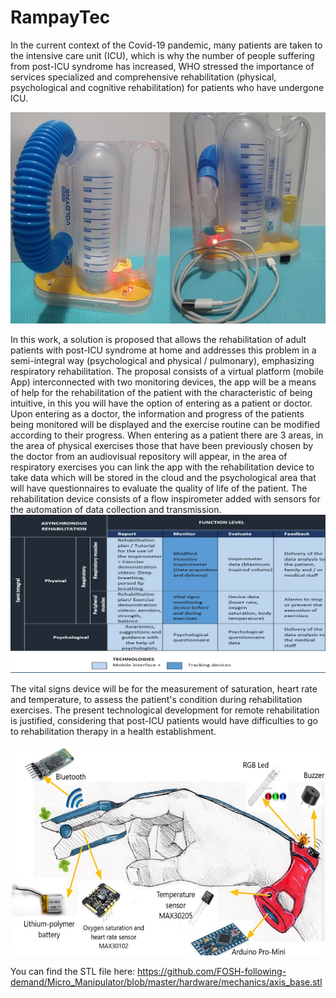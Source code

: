 # RampayTec

In the current context of the Covid-19 pandemic, many patients are taken to the intensive care unit (ICU), which is why the number of people suffering from post-ICU syndrome has increased, WHO stressed the importance of services specialized and comprehensive rehabilitation (physical, psychological and cognitive rehabilitation) for patients who have undergone ICU.

![alt text](https://raw.githubusercontent.com/jptincopa/RampayTec/main/Images/2.jpeg)


In this work, a solution is proposed that allows the rehabilitation of adult patients with post-ICU syndrome at home and addresses this problem in a semi-integral way (psychological and physical / pulmonary), emphasizing respiratory rehabilitation. The proposal consists of a virtual platform (mobile App) interconnected with two monitoring devices, the app will be a means of help for the rehabilitation of the patient with the characteristic of being intuitive, in this you will have the option of entering as a patient or doctor. Upon entering as a doctor, the information and progress of the patients being monitored will be displayed and the exercise routine can be modified according to their progress. When entering as a patient there are 3 areas, in the area of ​​physical exercises those that have been previously chosen by the doctor from an audiovisual repository will appear, in the area of ​​respiratory exercises you can link the app with the rehabilitation device to take data which will be stored in the cloud and the psychological area that will have questionnaires to evaluate the quality of life of the patient. The rehabilitation device consists of a flow inspirometer added with sensors for the automation of data collection and transmission.
![alt text](https://raw.githubusercontent.com/jptincopa/RampayTec/main/Images/3.jpeg)

The vital signs device will be for the measurement of saturation, heart rate and temperature, to assess the patient's condition during rehabilitation exercises.
The present technological development for remote rehabilitation is justified, considering that post-ICU patients would have difficulties to go to rehabilitation therapy in a health establishment. 

![alt text](https://raw.githubusercontent.com/jptincopa/RampayTec/main/Images/1.jpeg)

You can find the STL file here: https://github.com/FOSH-following-demand/Micro_Manipulator/blob/master/hardware/mechanics/axis_base.stl



